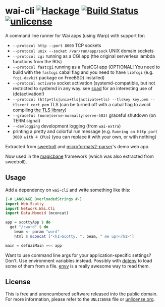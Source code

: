 # wai-cli [![Hackage](https://img.shields.io/hackage/v/wai-cli.svg?style=flat)](https://hackage.haskell.org/package/wai-cli) [![Build Status](https://github.com/unrelentingtech/wai-cli/workflows/WaiCLI%20CI/badge.svg)](https://github.com/unrelentingtech/wai-cli/actions?query=workflow%3A%22WaiCLI+CI%22) [![unlicense](https://img.shields.io/badge/un-license-green.svg?style=flat)](http://unlicense.org)

A command line runner for Wai apps (using Warp) with support for:

- `--protocol http --port 8000` TCP sockets
- `--protocol unix --socket /var/run/app/sock` UNIX domain sockets
- `--protocol cgi` running as a CGI app (the original serverless lambda functions from the 90s)
- `--protocol fastcgi` running as a FastCGI app (OPTIONAL! You need to build with the `fastcgi` cabal flag and you need to have `libfcgi` (e.g. `fcgi-devkit` package on FreeBSD) installed)
- `--protocol activate` socket activation (systemd-compatible, but not restricted to systemd in any way. see [soad](https://github.com/unrelentingtech/soad) for an interesting use of (de)activation!)
- `--protocol (http+tls|unix+tls|activate+tls) --tlskey key.pem --tlscert cert.pem` TLS (can be turned off with a cabal flag to avoid compiling [the TLS library](https://github.com/vincenthz/hs-tls))
- `--graceful (none|serve-normally|serve-503)` graceful shutdown (on TERM signal)
- `--devlogging` development logging (from `wai-extra`)
- printing a pretty and colorful run message (e.g. `Running on http port 3000 with 4 CPUs`) (you can replace it with your own, or with nothing)

Extracted from [sweetroll](https://github.com/unrelentingtech/sweetroll) and [microformats2-parser](https://github.com/unrelentingtech/microformats2-parser)'s demo web app.

Now used in the [magicbane](https://github.com/unrelentingtech/magicbane) framework (which was also extracted from sweetroll).

## Usage

Add a dependency on `wai-cli` and write something like this:

```haskell
{-# LANGUAGE OverloadedStrings #-}
import Web.Scotty
import Network.Wai.Cli
import Data.Monoid (mconcat)

app = scottyApp $ do
  get "/:word" $ do
    beam <- param "word"
    html $ mconcat ["<h1>Scotty, ", beam, " me up!</h1>"]

main = defWaiMain =<< app
```

Want to use command line args for your application-specific settings? Don't.
Use environment variables instead.
Possibly with [dotenv](https://github.com/stackbuilders/dotenv-hs) to load some of them from a file.
[envy](https://www.stackage.org/package/envy) is a really awesome way to read them.

## License

This is free and unencumbered software released into the public domain.  
For more information, please refer to the `UNLICENSE` file or [unlicense.org](http://unlicense.org).

